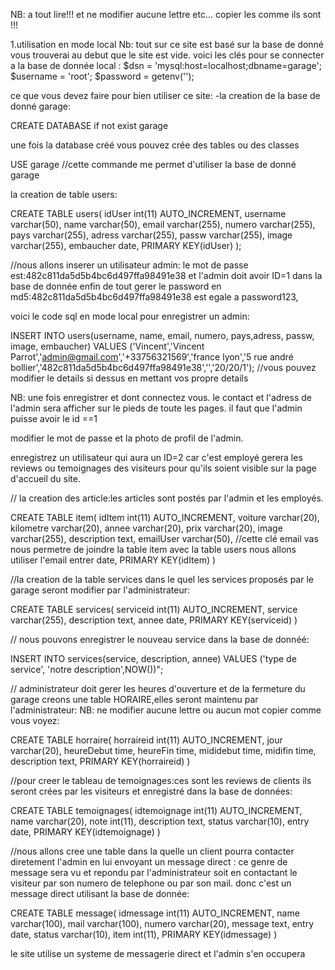 NB: a tout lire!!! et ne modifier aucune lettre etc... copier les comme ils sont !!!

1.utilisation en mode local Nb: tout sur ce site est basé sur la base de donné vous trouverai au debut que le site est vide. voici les clés pour se connecter a la base de donnée local : 
$dsn = 'mysql:host=localhost;dbname=garage'; $username = 'root'; $password = getenv('');

ce que vous devez faire pour bien utiliser ce site:
-la creation de la base de donné garage:

CREATE DATABASE if not exist garage

une fois la database créé vous pouvez crée des tables ou des classes

USE garage //cette commande me permet d'utiliser la base de donné garage

la creation de table users:

CREATE TABLE users( idUser int(11) AUTO_INCREMENT, username varchar(50), name varchar(50), email varchar(255), numero varchar(255), pays varchar(255), adress varchar(255), passw varchar(255), image varchar(255), embaucher date, PRIMARY KEY(idUser) );

//nous allons inserer un utilisateur admin: le mot de passe est:482c811da5d5b4bc6d497ffa98491e38 et l'admin doit avoir ID=1 dans la base de donnée enfin de tout gerer le password en md5:482c811da5d5b4bc6d497ffa98491e38 est egale a password123,

voici le code sql en mode local pour enregistrer un admin:

INSERT INTO users(username, name, email, numero, pays,adress, passw, image, embaucher) VALUES ('Vincent','Vincent Parrot','admin@gmail.com','+33756321569','france lyon','5 rue andré bollier','482c811da5d5b4bc6d497ffa98491e38','','20/20/1'); 
//vous pouvez modifier le details si dessus en mettant vos propre details

NB: une fois enregistrer et dont connectez vous. le contact et l'adress de l'admin sera afficher sur le pieds de toute les pages. il faut que l'admin puisse avoir le id ==1

modifier le mot de passe et la photo de profil de l'admin.

enregistrez un utilisateur qui aura un ID=2 car c'est employé gerera les reviews ou temoignages des visiteurs pour qu'ils soient visible sur la page d'accueil du site.

// la creation des article:les articles sont postés par l'admin et les employés.

CREATE TABLE item( idItem int(11) AUTO_INCREMENT, voiture varchar(20), kilometre varchar(20), annee varchar(20), prix varchar(20), image varchar(255), description text, emailUser varchar(50),
//cette clé email vas nous permetre de joindre la table item avec la table users nous allons utiliser l'email entrer date, PRIMARY KEY(idItem)
)

//la creation de la table services dans le quel les services proposés par le garage seront modifier par l'administrateur:

CREATE TABLE services( serviceid int(11) AUTO_INCREMENT, service varchar(255), description text, annee date, PRIMARY KEY(serviceid)
)

// nous pouvons enregistrer le nouveau service dans la base de donnéé:

INSERT INTO services(service, description, annee) VALUES ('type de service', 'notre description',NOW())";

// administrateur doit gerer les heures d'ouverture et de la fermeture du garage creons une table HORAIRE,elles seront maintenu par l'administrateur: NB: ne modifier aucune lettre ou aucun mot copier comme vous voyez:

CREATE TABLE horraire( horraireid int(11) AUTO_INCREMENT, jour varchar(20), heureDebut time, heureFin time, mididebut time, midifin time, description text, PRIMARY KEY(horraireid) )

//pour creer le tableau de temoignages:ces sont les reviews de clients ils seront crées par les visiteurs et enregistré dans la base de données:

CREATE TABLE temoignages( idtemoignage int(11) AUTO_INCREMENT, name varchar(20), note int(11), description text, status varchar(10), entry date, PRIMARY KEY(idtemoignage) )

//nous allons cree une table dans la quelle un client pourra contacter diretement l'admin en lui envoyant un message direct : ce genre de message sera vu et repondu par l'administrateur soit en contactant le visiteur par son numero de telephone ou par son mail. donc c'est un message direct utilisant la base de donnée:

CREATE TABLE message( idmessage int(11) AUTO_INCREMENT, name varchar(100), mail varchar(100), numero varchar(20), message text, entry date, status varchar(10), item int(11), PRIMARY KEY(idmessage) )

le site utilise un systeme de messagerie direct et l'admin s'en occupera
